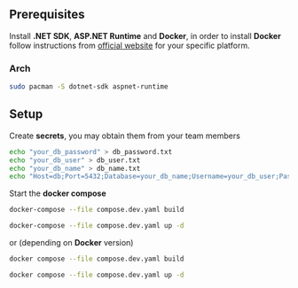 ## Prerequisites

Install **.NET SDK**, **ASP.NET Runtime** and **Docker**, in order to install **Docker** follow instructions from [official website](https://docs.docker.com/engine/install/) for your specific platform.

### Arch

```sh 
sudo pacman -S dotnet-sdk aspnet-runtime
```

## Setup

Create **secrets**, you may obtain them from your team members

```sh
echo "your_db_password" > db_password.txt
echo "your_db_user" > db_user.txt
echo "your_db_name" > db_name.txt
echo "Host=db;Port=5432;Database=your_db_name;Username=your_db_user;Password=your_db_password" > db_connection_string.txt
```


Start the **docker compose**

```sh
docker-compose --file compose.dev.yaml build

docker-compose --file compose.dev.yaml up -d
```

or (depending on **Docker** version)

```sh
docker compose --file compose.dev.yaml build

docker compose --file compose.dev.yaml up -d
```


